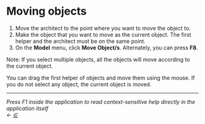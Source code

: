 # Moving objects

1. Move the architect to the point where you want to move the object to.
2. Make the object that you want to move as the current object. The first helper and the architect must be on the same point.
3. On the **Model** menu, click **Move Object/s**. Alternately, you can press **F8**.

Note: If you select multiple objects, all the objects will move according to the current object.

You can drag the first helper of objects and move them using the mouse. If you do not select any object, the current object is moved.

***

_Press F1 inside the application to read context-sensitive help directly in the application itself_\
_←_ [_∈_](https://docs.teamtad.com/moving\_objects?do=edit)
